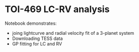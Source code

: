 # TOI-469 LC-RV analysis

Notebook demonstrates:

- joing lightcurve and radial velocity fit of a 3-planet system
- Downloading TESS data
- GP fitting for LC and RV
